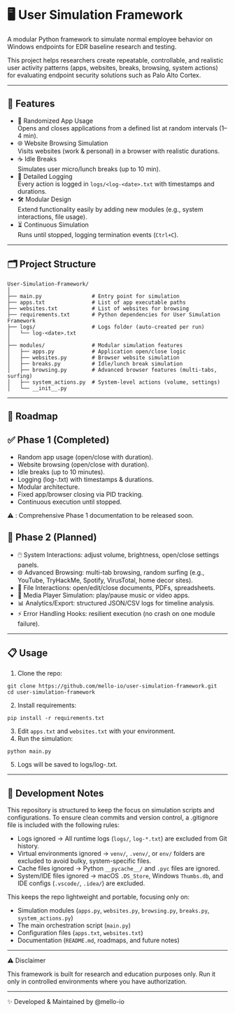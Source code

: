 # 🖥️ User Simulation Framework

A modular Python framework to simulate normal employee behavior on Windows endpoints for EDR baseline research and testing.

This project helps researchers create repeatable, controllable, and realistic user activity patterns (apps, websites, breaks, browsing, system actions) for evaluating endpoint security solutions such as Palo Alto Cortex.

---

## 📌 Features

- 🎲 Randomized App Usage\
  Opens and closes applications from a defined list at random intervals (1–4 min).
- 🌐 Website Browsing Simulation\
  Visits websites (work & personal) in a browser with realistic durations.
- ☕ Idle Breaks\
  Simulates user micro/lunch breaks (up to 10 min).
- 📑 Detailed Logging\
  Every action is logged in ` logs/<log-<date>.txt ` with timestamps and durations.
- 🛠️ Modular Design\
  Extend functionality easily by adding new modules (e.g., system interactions, file usage).
- ⏳ Continuous Simulation\
  Runs until stopped, logging termination events (` Ctrl+C `).

---

## 🗂️ Project Structure

```
User-Simulation-Framework/
│
├── main.py                # Entry point for simulation
├── apps.txt               # List of app executable paths
├── websites.txt           # List of websites for browsing
├── requirements.txt       # Python dependencies for User Simulation Framework
├── logs/                  # Logs folder (auto-created per run)
│   └── log-<date>.txt
│
├── modules/               # Modular simulation features
│   ├── apps.py            # Application open/close logic
│   ├── websites.py        # Browser website simulation
│   ├── breaks.py          # Idle/lunch break simulation
│   ├── browsing.py        # Advanced browser features (multi-tabs, surfing)
│   ├── system_actions.py  # System-level actions (volume, settings)
│   └── __init__.py

```

---

## 📖 Roadmap

## ✅ Phase 1 (Completed)

- Random app usage (open/close with duration).
- Website browsing (open/close with duration).
- Idle breaks (up to 10 minutes).
- Logging (log-<date>.txt) with timestamps & durations.
- Modular architecture.
- Fixed app/browser closing via PID tracking.
- Continuous execution until stopped.

⚠️ : Comprehensive Phase 1 documentation to be released soon.



## 🚀 Phase 2 (Planned)

- 🖱️ System Interactions: adjust volume, brightness, open/close settings panels.
- 🌐 Advanced Browsing: multi-tab browsing, random surfing (e.g., YouTube, TryHackMe, Spotify, VirusTotal, home decor sites).
- 📂 File Interactions: open/edit/close documents, PDFs, spreadsheets.
- 🎵 Media Player Simulation: play/pause music or video apps.
- 📊 Analytics/Export: structured JSON/CSV logs for timeline analysis.
- ⚡ Error Handling Hooks: resilient execution (no crash on one module failure).

---

## 📋 Usage

1. Clone the repo:
```
git clone https://github.com/mello-io/user-simulation-framework.git
cd user-simulation-framework
```
2. Install requirements:
```
pip install -r requirements.txt
```
3. Edit ` apps.txt ` and ` websites.txt ` with your environment.
4. Run the simulation:
```
python main.py
```
5. Logs will be saved to logs/log-<date>.txt.

---

## 📝 Development Notes

This repository is structured to keep the focus on simulation scripts and configurations.
To ensure clean commits and version control, a .gitignore file is included with the following rules:
- Logs ignored → All runtime logs (` logs/ `, ` log-*.txt `) are excluded from Git history.
- Virtual environments ignored → ` venv/ `, ` .venv/ `, or ` env/ ` folders are excluded to avoid bulky, system-specific files.
- Cache files ignored → Python ` __pycache__/ ` and ` .pyc ` files are ignored.
- System/IDE files ignored → macOS ` .DS_Store `, Windows ` Thumbs.db `, and IDE configs (` .vscode/ `, ` .idea/ `) are excluded.

This keeps the repo lightweight and portable, focusing only on:
- Simulation modules (` apps.py `, ` websites.py `, ` browsing.py `, ` breaks.py `, ` system_actions.py `)
- The main orchestration script (` main.py `)
- Configuration files (` apps.txt `, ` websites.txt `)
- Documentation (` README.md `, roadmaps, and future notes)

---

⚠️ Disclaimer

This framework is built for research and education purposes only.
Run it only in controlled environments where you have authorization.

---
✨ Developed & Maintained by @mello-io

